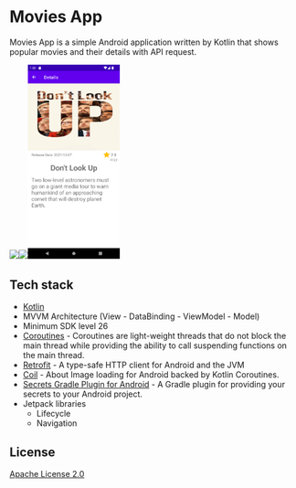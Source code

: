 # Movies App

Movies App is a simple Android application written by Kotlin that shows popular movies and their details with API request.

<img src="/previews/screenshot1.png" width="32%"/><img src="/previews/screenshot2.png" width="32%"/><img src="/previews/screenshot3.png" width="32%"/>

## Tech stack

- [Kotlin](https://github.com/JetBrains/kotlin)
- MVVM Architecture (View - DataBinding - ViewModel - Model)
- Minimum SDK level 26
- [Coroutines](https://github.com/Kotlin/kotlinx.coroutines) - Coroutines are light-weight threads that do not block the main thread while providing the ability to call suspending functions on the main thread.
- [Retrofit](https://github.com/square/retrofit) - A type-safe HTTP client for Android and the JVM
- [Coil](https://github.com/coil-kt/coil) - About Image loading for Android backed by Kotlin Coroutines.
- [Secrets Gradle Plugin for Android](https://github.com/google/secrets-gradle-plugin) - A Gradle plugin for providing your secrets to your Android project.
- Jetpack libraries
    - Lifecycle 
    - Navigation

## License

[Apache License 2.0](https://choosealicense.com/licenses/apache-2.0/)
